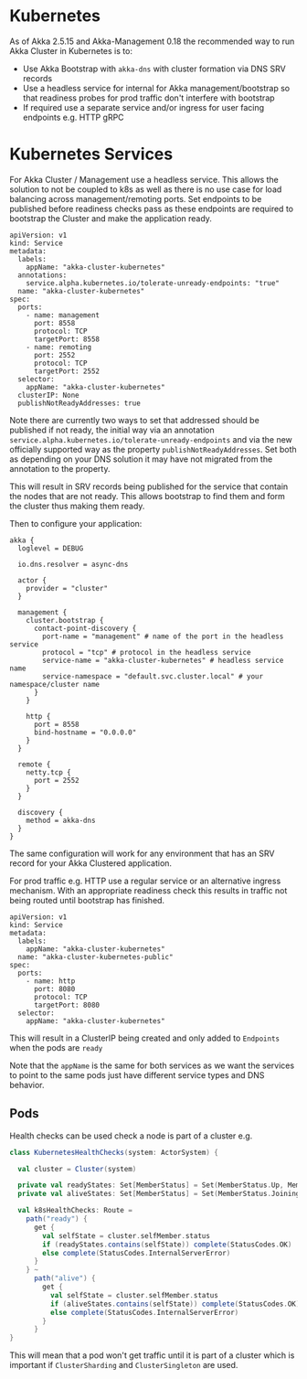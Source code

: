 # Kubernetes

As of Akka 2.5.15 and Akka-Management 0.18 the recommended way to run Akka Cluster in Kubernetes is to:

* Use Akka Bootstrap with `akka-dns` with cluster formation via DNS SRV records
* Use a headless service for internal for Akka management/bootstrap so that readiness probes for prod traffic don't interfere with bootstrap 
* If required use a separate service and/or ingress for user facing endpoints e.g. HTTP gRPC

# Kubernetes Services

For Akka Cluster / Management use a headless service. This allows the solution to not be coupled to k8s as well
as there is no use case for load balancing across management/remoting ports.
Set endpoints to be published before readiness checks pass as these endpoints are required to bootstrap the Cluster
and make the application ready. 


```
apiVersion: v1
kind: Service
metadata:
  labels:
    appName: "akka-cluster-kubernetes"
  annotations:
    service.alpha.kubernetes.io/tolerate-unready-endpoints: "true"
  name: "akka-cluster-kubernetes"
spec:
  ports:
    - name: management
      port: 8558
      protocol: TCP
      targetPort: 8558
    - name: remoting
      port: 2552
      protocol: TCP
      targetPort: 2552
  selector:
    appName: "akka-cluster-kubernetes"
  clusterIP: None
  publishNotReadyAddresses: true
```

Note there are currently two ways to set that addressed should be published if not ready, the initial way via an annotation 
`service.alpha.kubernetes.io/tolerate-unready-endpoints` and via the new officially supported way as the property `publishNotReadyAddresses`.
Set both as depending on your DNS solution it may have not migrated from the annotation to the property.

This will result in SRV records being published for the service that contain the nodes that are not ready. This allows
bootstrap to find them and form the cluster thus making them ready.

Then to configure your application:

```
akka {
  loglevel = DEBUG

  io.dns.resolver = async-dns

  actor {
    provider = "cluster"
  }

  management {
    cluster.bootstrap {
      contact-point-discovery {
        port-name = "management" # name of the port in the headless service
        protocol = "tcp" # protocol in the headless service
        service-name = "akka-cluster-kubernetes" # headless service name
        service-namespace = "default.svc.cluster.local" # your namespace/cluster name
      }
    }

    http {
      port = 8558
      bind-hostname = "0.0.0.0"
    }
  }

  remote {
    netty.tcp {
      port = 2552
    }
  }

  discovery {
    method = akka-dns
  }
}
```

The same configuration will work for any environment that has an SRV record for your Akka Clustered application. 

For prod traffic e.g. HTTP use a regular service or an alternative ingress mechanism. 
With an appropriate readiness check this results in traffic not being routed until bootstrap has finished.

```
apiVersion: v1
kind: Service
metadata:
  labels:
    appName: "akka-cluster-kubernetes"
  name: "akka-cluster-kubernetes-public"
spec:
  ports:
    - name: http 
      port: 8080
      protocol: TCP
      targetPort: 8080 
  selector:
    appName: "akka-cluster-kubernetes"
```

This will result in a ClusterIP being created and only added to `Endpoints` when the pods are `ready`

Note that the `appName` is the same for both services as we want the services to point to the same pods just have
different service types and DNS behavior.


## Pods

Health checks can be used check a node is part of a cluster e.g.

```scala
class KubernetesHealthChecks(system: ActorSystem) {

  val cluster = Cluster(system)

  private val readyStates: Set[MemberStatus] = Set(MemberStatus.Up, MemberStatus.Down)
  private val aliveStates: Set[MemberStatus] = Set(MemberStatus.Joining, MemberStatus.WeaklyUp, MemberStatus.Up, MemberStatus.Leaving, MemberStatus.Exiting)

  val k8sHealthChecks: Route =
    path("ready") {
      get {
        val selfState = cluster.selfMember.status
        if (readyStates.contains(selfState)) complete(StatusCodes.OK)
        else complete(StatusCodes.InternalServerError)
      }
    } ~
      path("alive") {
        get {
          val selfState = cluster.selfMember.status
          if (aliveStates.contains(selfState)) complete(StatusCodes.OK)
          else complete(StatusCodes.InternalServerError)
        }
      }
}
```


This will mean that a pod won't get traffic until it is part of a cluster which is important
if `ClusterSharding` and `ClusterSingleton` are used.
